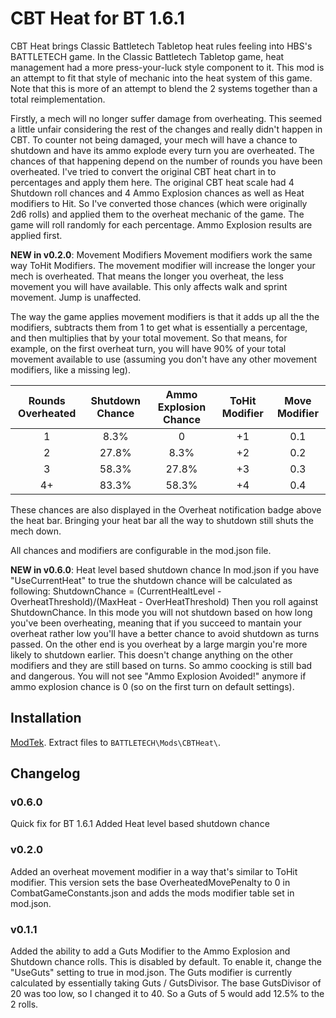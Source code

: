 # CBT Heat for BT 1.6.1

CBT Heat brings Classic Battletech Tabletop heat rules feeling into HBS's BATTLETECH game.  In the Classic Battletech Tabletop game, heat management had a more press-your-luck style component to it.  This mod is an attempt to fit that style of mechanic into the heat system of this game.  Note that this is more of an attempt to blend the 2 systems together than a total reimplementation.

Firstly, a mech will no longer suffer damage from overheating.  This seemed a little unfair considering the rest of the changes and really didn't happen in CBT. To counter not being damaged, your mech will have a chance to shutdown and have its ammo explode every turn you are overheated.  The chances of that happening depend on the number of rounds you have been overheated.  I've tried to convert the original CBT heat chart in to percentages and apply them here.  The original CBT heat scale had 4 Shutdown roll chances and 4 Ammo Explosion chances as well as Heat modifiers to Hit.  So I've converted those chances (which were originally 2d6 rolls) and applied them to the overheat mechanic of the game. The game will roll randomly for each percentage.  Ammo Explosion results are applied first.

__NEW in v0.2.0__: Movement Modifiers
Movement modifiers work the same way ToHit Modifiers.  The movement modifier will increase the longer your mech is overheated.  That means the longer you overheat, the less movement you will have available.  This only affects walk and sprint movement.  Jump is unaffected.

The way the game applies movement modifiers is that it adds up all the the modifiers, subtracts them from 1 to get what is essentially a percentage, and then multiplies that by your total movement. So that means, for example, on the first overheat turn, you will have 90% of your total movement available to use (assuming you don't have any other movement modifiers, like a missing leg).


| Rounds Overheated | Shutdown Chance | Ammo Explosion Chance | ToHit Modifier | Move Modifier |
|:-----------------:|:---------------:|:---------------------:|:--------------:|:-------------:|
| 1                 | 8.3%            | 0                     | +1             | 0.1           |
| 2                 | 27.8%           | 8.3%                  | +2             | 0.2           |
| 3                 | 58.3%           | 27.8%                 | +3             | 0.3           |
| 4+                | 83.3%           | 58.3%                 | +4             | 0.4           |

These chances are also displayed in the Overheat notification badge above the heat bar.  Bringing your heat bar all the way to shutdown still shuts the mech down.

All chances and modifiers are configurable in the mod.json file.

__NEW in v0.6.0__: Heat level based shutdown chance
In mod.json if you have "UseCurrentHeat" to true the shutdown chance will be calculated as following:
ShutdownChance = (CurrentHealtLevel - OverheatThreshold)/(MaxHeat - OverHeatThreshold)
Then you roll against ShutdownChance.
In this mode you will not shutdown based on how long you've been overheating, meaning that if you succeed to mantain your overheat rather low you'll have a better chance to avoid shutdown as turns passed. On the other end is you overheat by a large margin you're more likely to shutdown earlier.
This doesn't change anything on the other modifiers and they are still based on turns. So ammo coocking is still bad and dangerous.
You will not see "Ammo Explosion Avoided!" anymore if ammo explosion chance is 0 (so on the first turn on default settings).

## Installation

[ModTek](https://github.com/BattletechModders/ModTek/releases). Extract files to `BATTLETECH\Mods\CBTHeat\`.

## Changelog

### v0.6.0
Quick fix for BT 1.6.1
Added Heat level based shutdown chance

### v0.2.0
Added an overheat movement modifier in a way that's similar to ToHit modifier.  This version sets the base OverheatedMovePenalty to 0 in CombatGameConstants.json and adds the mods modifier table set in mod.json.

### v0.1.1
Added the ability to add a Guts Modifier to the Ammo Explosion and Shutdown chance rolls.  This is disabled by default.  To enable it, change the "UseGuts" setting to true in mod.json. The Guts modifier is currently calculated by essentially taking Guts / GutsDivisor.  The base GutsDivisor of 20 was too low, so I changed it to 40.  So a Guts of 5 would add 12.5% to the 2 rolls.
